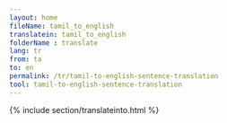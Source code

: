 ```yaml
---
layout: home
fileName: tamil_to_english
translatein: tamil_to_english
folderName : translate
lang: tr
from: ta
to: en
permalink: /tr/tamil-to-english-sentence-translation
tool: tamil-to-english-sentence-translation
---
```

{% include section/translateinto.html %}